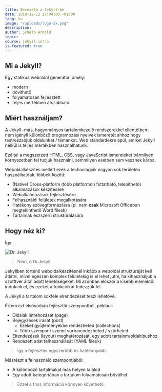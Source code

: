 ```yaml
---
title: Bevezető a Jekyll-be
date: 2018-12-12 17:04:00 +01:00
lang: hu
image: "/uploads/logo-2x.png"
description:
author: Schelb Arnold
topic:
course: jekyll-intro
is-featured: true
---
```


## Mi a Jekyll?

Egy statikus weboldal generátor, amely:

* modern
* bővíthető
* folyamatosan fejlesztett
* teljes mértékben átszabható

## Miért használjam?

A Jekyll -más, hagyományos tartalomkezelő rendszerekkel ellentétben- nem igényli különböző programozási nyelvek ismeretét ahhoz hogy testreszabjuk oldalunkat / témánkat. Web standardekre épül, amiket Jekyll nélkül is teljes mértékben használhatunk.

Ezáltal a megszerzett HTML, CSS, vagy JavaScript ismereteket bármilyen környezetben fel tudjuk használni, semmilyen esetben sem vesznek kárba.

Weboldalkészítés mellett ezek a technológiák nagyon sok területen használhatóak, többek között:

* (Native) Cross-platform (több platformon futtatható, telepíthető) alkalmazások készítésére
* Webalkalmazások fejlesztésére
* Felhasználói felületek megalkotására
* Hatékony szövegformázásra (pl. nem **csak** Microsoft Officeban megtekinthető Word fileok)
* Tartalmak észszerű struktúrálására

## Hogy néz ki?

Így:

![Dr. Jekyll](/uploads/download.jpeg)

> Nem, ő Dr.Jekyll

Jekyllben történő weboldalkészítésnél inkább a weboldal struktúráját kell átlátni, mivel egészen komplex felületekig is el lehet jutni, ha kihasználjuk a szotftver által adott lehetőségeket. Mi azonban először a kisebb elemektől indulunk el, és ezeket a funkciókat fedezzük fel.

A Jekyll a tartalom sokféle elrendezését teszi lehetővé.

Értem ezt elsősorban fejlesztői szempontból, például:

* Oldalak létrehozását (page)
* Bejegyzések írását (post)
  * Ezeket gyűjteményekbe rendezheted (collections)
  * Több szempont szerint sorbarendezheted / szűrheted
* Elrendezések (layout) meghatározását, egy adott tartalom/oldaltípushoz
* Rendezett adat felhasználását (YAML fileok)

> Így a fejlesztés egyszerűbb és hatékonyabb.

Másrészt a felhasználó szempontjából:

* A különböző tartalmakat más helyen találod
* Egy adott kategóriában a tartalom folyamatosan bővülhet

> Ezzel a friss információ könnyen követhető.
